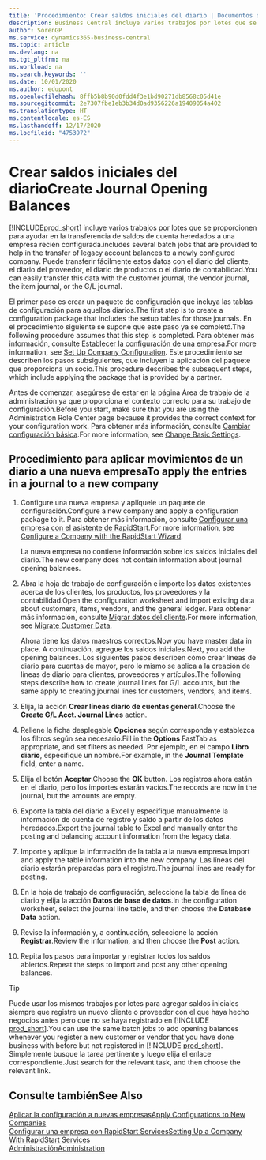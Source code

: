 ```yaml
---
title: 'Procedimiento: Crear saldos iniciales del diario | Documentos de Microsoft'
description: Business Central incluye varios trabajos por lotes que se proporcionen para ayudar en la transferencia de saldos de cuenta heredados a una empresa recién configurada. Puede transferir fácilmente estos datos con registros en los diarios.
author: SorenGP
ms.service: dynamics365-business-central
ms.topic: article
ms.devlang: na
ms.tgt_pltfrm: na
ms.workload: na
ms.search.keywords: ''
ms.date: 10/01/2020
ms.author: edupont
ms.openlocfilehash: 8ffb5b8b90d0fdd4f3e1bd90271db8568c05d41e
ms.sourcegitcommit: 2e7307fbe1eb3b34d0ad9356226a19409054a402
ms.translationtype: HT
ms.contentlocale: es-ES
ms.lasthandoff: 12/17/2020
ms.locfileid: "4753972"
---
```

# <a name="create-journal-opening-balances"></a><span data-ttu-id="1e032-104">Crear saldos iniciales del diario</span><span class="sxs-lookup"><span data-stu-id="1e032-104">Create Journal Opening Balances</span></span>

[!INCLUDE[prod_short](includes/prod_short.md)] <span data-ttu-id="1e032-105">incluye varios trabajos por lotes que se proporcionen para ayudar en la transferencia de saldos de cuenta heredados a una empresa recién configurada.</span><span class="sxs-lookup"><span data-stu-id="1e032-105">includes several batch jobs that are provided to help in the transfer of legacy account balances to a newly configured company.</span></span> <span data-ttu-id="1e032-106">Puede transferir fácilmente estos datos con el diario del cliente, el diario del proveedor, el diario de productos o el diario de contabilidad.</span><span class="sxs-lookup"><span data-stu-id="1e032-106">You can easily transfer this data with the customer journal, the vendor journal, the item journal, or the G/L journal.</span></span>

<span data-ttu-id="1e032-107">El primer paso es crear un paquete de configuración que incluya las tablas de configuración para aquellos diarios.</span><span class="sxs-lookup"><span data-stu-id="1e032-107">The first step is to create a configuration package that includes the setup tables for those journals.</span></span> <span data-ttu-id="1e032-108">En el procedimiento siguiente se supone que este paso ya se completó.</span><span class="sxs-lookup"><span data-stu-id="1e032-108">The following procedure assumes that this step is completed.</span></span> <span data-ttu-id="1e032-109">Para obtener más información, consulte [Establecer la configuración de una empresa](admin-set-up-company-configuration.md).</span><span class="sxs-lookup"><span data-stu-id="1e032-109">For more information, see [Set Up Company Configuration](admin-set-up-company-configuration.md).</span></span> <span data-ttu-id="1e032-110">Este procedimiento se describen los pasos subsiguientes, que incluyen la aplicación del paquete que proporciona un socio.</span><span class="sxs-lookup"><span data-stu-id="1e032-110">This procedure describes the subsequent steps, which include applying the package that is provided by a partner.</span></span>  

<span data-ttu-id="1e032-111">Antes de comenzar, asegúrese de estar en la página Área de trabajo de la administración ya que proporciona el contexto correcto para su trabajo de configuración.</span><span class="sxs-lookup"><span data-stu-id="1e032-111">Before you start, make sure that you are using the Administration Role Center page because it provides the correct context for your configuration work.</span></span> <span data-ttu-id="1e032-112">Para obtener más información, consulte [Cambiar configuración básica](ui-change-basic-settings.md).</span><span class="sxs-lookup"><span data-stu-id="1e032-112">For more information, see [Change Basic Settings](ui-change-basic-settings.md).</span></span>

## <a name="to-apply-the-entries-in-a-journal-to-a-new-company"></a><span data-ttu-id="1e032-113">Procedimiento para aplicar movimientos de un diario a una nueva empresa</span><span class="sxs-lookup"><span data-stu-id="1e032-113">To apply the entries in a journal to a new company</span></span>

1. <span data-ttu-id="1e032-114">Configure una nueva empresa y aplíquele un paquete de configuración.</span><span class="sxs-lookup"><span data-stu-id="1e032-114">Configure a new company and apply a configuration package to it.</span></span> <span data-ttu-id="1e032-115">Para obtener más información, consulte [Configurar una empresa con el asistente de RapidStart](admin-how-to-configure-a-company-with-the-rapidstart-wizard.md).</span><span class="sxs-lookup"><span data-stu-id="1e032-115">For more information, see [Configure a Company with the RapidStart Wizard](admin-how-to-configure-a-company-with-the-rapidstart-wizard.md).</span></span>  

    <span data-ttu-id="1e032-116">La nueva empresa no contiene información sobre los saldos iniciales del diario.</span><span class="sxs-lookup"><span data-stu-id="1e032-116">The new company does not contain information about journal opening balances.</span></span>  

2. <span data-ttu-id="1e032-117">Abra la hoja de trabajo de configuración e importe los datos existentes acerca de los clientes, los productos, los proveedores y la contabilidad.</span><span class="sxs-lookup"><span data-stu-id="1e032-117">Open the configuration worksheet and import existing data about customers, items, vendors, and the general ledger.</span></span> <span data-ttu-id="1e032-118">Para obtener más información, consulte [Migrar datos del cliente](admin-migrate-customer-data.md).</span><span class="sxs-lookup"><span data-stu-id="1e032-118">For more information, see [Migrate Customer Data](admin-migrate-customer-data.md).</span></span>  

    <span data-ttu-id="1e032-119">Ahora tiene los datos maestros correctos.</span><span class="sxs-lookup"><span data-stu-id="1e032-119">Now you have master data in place.</span></span> <span data-ttu-id="1e032-120">A continuación, agregue los saldos iniciales.</span><span class="sxs-lookup"><span data-stu-id="1e032-120">Next, you add the opening balances.</span></span> <span data-ttu-id="1e032-121">Los siguientes pasos describen cómo crear líneas de diario para cuentas de mayor, pero lo mismo se aplica a la creación de líneas de diario para clientes, proveedores y artículos.</span><span class="sxs-lookup"><span data-stu-id="1e032-121">The following steps describe how to create journal lines for G/L accounts, but the same apply to creating journal lines for customers, vendors, and items.</span></span>  
3. <span data-ttu-id="1e032-122">Elija, la acción **Crear líneas diario de cuentas general**.</span><span class="sxs-lookup"><span data-stu-id="1e032-122">Choose the **Create G/L Acct. Journal Lines** action.</span></span>  
4. <span data-ttu-id="1e032-123">Rellene la ficha desplegable **Opciones** según corresponda y establezca los filtros según sea necesario.</span><span class="sxs-lookup"><span data-stu-id="1e032-123">Fill in the **Options** FastTab as appropriate, and set filters as needed.</span></span> <span data-ttu-id="1e032-124">Por ejemplo, en el campo **Libro diario**, especifique un nombre.</span><span class="sxs-lookup"><span data-stu-id="1e032-124">For example, in the **Journal Template** field, enter a name.</span></span>  
5. <span data-ttu-id="1e032-125">Elija el botón **Aceptar**.</span><span class="sxs-lookup"><span data-stu-id="1e032-125">Choose the **OK** button.</span></span> <span data-ttu-id="1e032-126">Los registros ahora están en el diario, pero los importes estarán vacíos.</span><span class="sxs-lookup"><span data-stu-id="1e032-126">The records are now in the journal, but the amounts are empty.</span></span>  
6. <span data-ttu-id="1e032-127">Exporte la tabla del diario a Excel y especifique manualmente la información de cuenta de registro y saldo a partir de los datos heredados.</span><span class="sxs-lookup"><span data-stu-id="1e032-127">Export the journal table to Excel and manually enter the posting and balancing account information from the legacy data.</span></span>
7. <span data-ttu-id="1e032-128">Importe y aplique la información de la tabla a la nueva empresa.</span><span class="sxs-lookup"><span data-stu-id="1e032-128">Import and apply the table information into the new company.</span></span> <span data-ttu-id="1e032-129">Las líneas del diario estarán preparadas para el registro.</span><span class="sxs-lookup"><span data-stu-id="1e032-129">The journal lines are ready for posting.</span></span>  
8. <span data-ttu-id="1e032-130">En la hoja de trabajo de configuración, seleccione la tabla de línea de diario y elija la acción **Datos de base de datos**.</span><span class="sxs-lookup"><span data-stu-id="1e032-130">In the configuration worksheet, select the journal line table, and then choose the **Database Data** action.</span></span>  
9. <span data-ttu-id="1e032-131">Revise la información y, a continuación, seleccione la acción **Registrar**.</span><span class="sxs-lookup"><span data-stu-id="1e032-131">Review the information, and then choose the **Post** action.</span></span>  
10. <span data-ttu-id="1e032-132">Repita los pasos para importar y registrar todos los saldos abiertos.</span><span class="sxs-lookup"><span data-stu-id="1e032-132">Repeat the steps to import and post any other opening balances.</span></span>  

> [!TIP]
> <span data-ttu-id="1e032-133">Puede usar los mismos trabajos por lotes para agregar saldos iniciales siempre que registre un nuevo cliente o proveedor con el que haya hecho negocios antes pero que no se haya registrado en [!INCLUDE [prod_short](includes/prod_short.md)].</span><span class="sxs-lookup"><span data-stu-id="1e032-133">You can use the same batch jobs to add opening balances whenever you register a new customer or vendor that you have done business with before but not registered in [!INCLUDE [prod_short](includes/prod_short.md)].</span></span> <span data-ttu-id="1e032-134">Simplemente busque la tarea pertinente y luego elija el enlace correspondiente.</span><span class="sxs-lookup"><span data-stu-id="1e032-134">Just search for the relevant task, and then choose the relevant link.</span></span>

## <a name="see-also"></a><span data-ttu-id="1e032-135">Consulte también</span><span class="sxs-lookup"><span data-stu-id="1e032-135">See Also</span></span>

[<span data-ttu-id="1e032-136">Aplicar la configuración a nuevas empresas</span><span class="sxs-lookup"><span data-stu-id="1e032-136">Apply Configurations to New Companies</span></span>](admin-apply-configuration-to-new-companies.md)  
[<span data-ttu-id="1e032-137">Configurar una empresa con RapidStart Services</span><span class="sxs-lookup"><span data-stu-id="1e032-137">Setting Up a Company With RapidStart Services</span></span>](admin-set-up-a-company-with-rapidstart.md)  
[<span data-ttu-id="1e032-138">Administración</span><span class="sxs-lookup"><span data-stu-id="1e032-138">Administration</span></span>](admin-setup-and-administration.md)  
